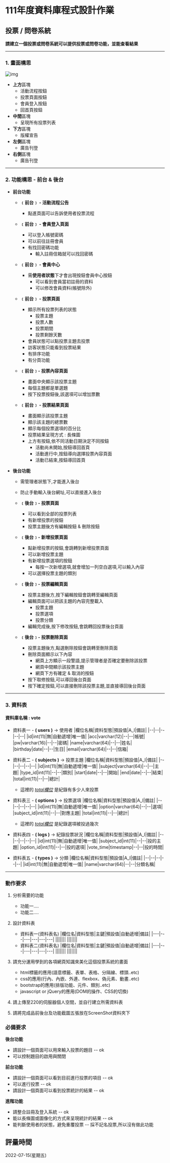 # 111年度資料庫程式設計作業

## 投票 / 問卷系統
**請建立一個投票或問卷系統可以提供投票或問卷功能，並能查看結果**

***
### 1. 畫面構思
![img](./img/%E7%95%AB%E9%9D%A2%E6%A7%8B%E6%80%9D.jpg)
+ **上方**區塊
    + 活動流程按鈕
    + 投票頁面按鈕
    + 會員登入按鈕
    + 回首頁按鈕
+ **中間**區塊
    + 呈現所有投票列表
+ **下方**區塊
    + 版權宣告
+ **左側**區塊
    + 廣告刊登
+ **右側**區塊
    + 廣告刊登

***
### 2. 功能構思 - 前台 & 後台
+ **前台功能**

  + **﹝前台﹞ - 活動流程公告**
    + 點進頁面可以告訴使用者投票流程

  + **﹝前台﹞ - 會員登入頁面** 
    + 可以登入帳號密碼
    + 可以前往註冊會員
    + 有找回密碼功能
      + 輸入註冊信箱就可以找回密碼

  + **﹝前台﹞ - 會員中心**
    + 需**使用者狀態**下才會出現按鈕會員中心按鈕
      + 可以看到會員當初註冊的資料
      + 可以修改會員資料(帳號除外)

  + **﹝前台﹞ - 投票頁面**
    +  顯示所有投票列表的狀態
        + 投票主題
        + 投票人數
        + 投票期間
        + 投票剩餘天數
    + 會員狀態可以點投票主題去投票
    + 訪客狀態只能看到投票結果
    + 有排序功能
    + 有分頁功能

  + **﹝前台﹞- 投票內容頁面**
    + 畫面中央顯示該投票主題
    + 每個主題都是單選題
    + 按下投票按鈕後,該選項可以增加票數

  + **﹝前台﹞ - 投票結果頁面** 
    + 畫面顯示該投票主題
    + 顯示該主題的總票數
    + 顯示每個投票選項的百分比
    + 投票結果呈現方式 : 長條圖
    + 上方有按鈕,依不同活動日期決定不同按鈕 
      + 活動尚未開始,按鈕導回首頁
      + 活動進行中,按鈕導向選擇投票內容頁面
      + 活動已結束,按鈕導回首頁

  
+ **後台功能** 
  + 需管理者狀態下,才能進入後台
  + 防止手動輸入後台網址,可以直接進入後台

  + **﹝後台﹞- 投票頁面**
    + 可以看到全部的投票列表
    + 有新增投票的按鈕
    + 投票主題後方有編輯按鈕 & 刪除按鈕

  + **﹝後台﹞- 新增投票頁面**
    + 點新增投票的按鈕,會跳轉到新增投票頁面
    + 可以新增投票主題
    + 有新增投票選項的按鈕
      + 每按一次新增選項,就會增加一列空白選項,可以輸入內容
    + 可以選擇投票主題的類別

  + **﹝後台﹞- 投票編輯頁面**
    + 投票主題後方,按下編輯按鈕會跳轉至編輯頁面
    + 編輯頁面可以把該主題的內容完整載入
      + 投票主題
      + 投票選項
      + 投票分類
    + 編輯完成後,按下修改按鈕,會跳轉回投票後台頁面

  + **﹝後台﹞- 投票刪除頁面**
    + 投票主題後方,點選刪除按鈕會跳轉至刪除頁面
    + 刪除頁面顯示以下內容
      + 網頁上方顯示一段警語,提示管理者是否確定要刪除該投票
      + 網頁中間顯示該投票主題
      + 網頁下方有確定 & 取消的按鈕
    + 按下取修按鈕,可以導回後台頁面
    + 按下確定按鈕,可以直接刪除該投票主題,並直接導回後台頁面

***
### 3. 資料表
#### 資料庫名稱 : vote

+ 資料表一 - **( users )** -> 使用者
  |欄位名稱|資料型態|預設值|A_I|備註|
  |--|--|--|--|--|
  |id|int(11)|無|自動遞增|唯一值|
  |acc|varchar(12)|--|--|帳號|
  |pw|varchar(16)|--|--|密碼|
  |name|varchar(64)|--|--|姓名|
  |birthday|date|--|--|生日|
  |email|varchar(64)|--|--|信箱|

+ 資料表二 - **( subjects )** -> 投票主題
  |欄位名稱|資料型態|預設值|A_I|備註|
  |--|--|--|--|--|
  |id|int(11)|無|自動遞增|唯一值|
  |subject|varchar(64)|--|--|主題|
  |type_id|int(11)|--|--|類別|
  |start|date|--|--|開始|
  |end|date|--|--|結束|
  |total|int(11)|--|--|總計|
    + 這裡的 *<u>total欄位</u>* 是紀錄有多少人來投票

+ 資料表三 - **( options )** -> 投票選項
  |欄位名稱|資料型態|預設值|A_I|備註|
  |--|--|--|--|--|
  |id|int(11)|無|自動遞增|唯一值|
  |option|varchar(64)|--|--|選項|
  |subject_id|int(11)|--|--|對應主題|
  |total|int(11)|--|--|總計|
    + 這裡的 *<u>total欄位</u>* 是紀錄選項被投過幾次

+ 資料表四 - **( logs )** -> 紀錄投票狀況
  |欄位名稱|資料型態|預設值|A_I|備註|
  |--|--|--|--|--|
  |id|int(11)|無|自動遞增|唯一值|
  |subject_id|int(11)|--|--|投的主題|
  |option_id|int(11)|--|--|投的選項|
  |vote_time|timestamp|--|--|投的時間|

+ 資料表五 - **( types )** -> 分類
  |欄位名稱|資料型態|預設值|A_I|備註|
  |--|--|--|--|--|
  |id|int(11)|無|自動遞增|唯一值|
  |name|varchar(64)|--|--|分類名稱|

***
### 動作要求
1. 分析需要的功能
    * 功能一....
    * 功能二....

2. 設計資料表
    * 資料表一(資料表名)
        |欄位名|資料型態|主鍵|預設值|自動遞增|備註|
        |---|---|---|---|---|---|
        |||||||
        |||||||
    * 資料表二(資料表名)
        |欄位名|資料型態|主鍵|預設值|自動遞增|備註|
        |---|---|---|---|---|---|
        |||||||
        |||||||
    
3. 請充分運用學到的各項網頁知識來美化這個投票系統的畫面
    * html標籤的應用(語意標籤、表單、表格、分隔線、標頭..etc)
    * css的應用(行內、內嵌、外連、flexbox、偽元素、動畫..etc)
    * bootstrap的應用(排版功能、元件、類別..etc)
    * javascript or jQuery的應用(DOM的操作、CSS的切換)

4. 請上傳至220的伺服器個人空間，並自行建立所需資料表
   
5. 請將完成品前後台及功能截圖五張放在ScreenShot資料夾下


### 必備要求
**後台功能**
* 請設計一個頁面可以用來輸入投票的題目 -- ok
* 可以控制題目的啟用與關閉

**前台功能**
* 請設計一個頁面可以看到目前進行投票的項目 -- ok
* 可以進行投票 -- ok
* 請設計一個頁面可以看到投票統計的結果 -- ok

**進階功能**
* 請整合註冊及登入系統 -- ok
* 能以長條圖或圖像化的方式來呈現統計的結果 -- ok
* 能判斷使用者的狀態，避免重覆投票 -- 採不記名投票,所以沒有做此功能

## 評量時間
2022-07-15(星期五)
